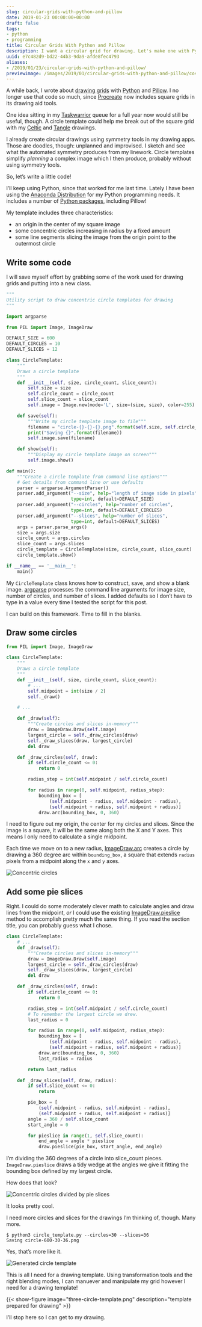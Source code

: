 ```yaml
---
slug: circular-grids-with-python-and-pillow
date: 2019-01-23 00:00:00+00:00
draft: false
tags:
- python
- programming
title: Circular Grids With Python and Pillow
description: I want a circular grid for drawing. Let's make one with Python!
uuid: e7c482d9-bd22-44b3-9da9-afde8fec4793
aliases:
- /2019/01/23/circular-grids-with-python-and-pillow/
previewimage: /images/2019/01/circular-grids-with-python-and-pillow/cover.png
---
```

A while back, I wrote about [drawing
grids](/post/2017/11/drawing-grids-with-python-and-pillow/) with
[Python](https://www.python.org/) and
[Pillow](https://python-pillow.org/). I no longer use that code so much,
since [Procreate](/tags/procreate) now includes square grids in its
drawing aid tools.

One idea sitting in my [Taskwarrior](/tags/taskwarrior) queue for a full
year now would still be useful, though. A circle template could help me
break out of the square grid with my [Celtic](/tags/celtic) and
[Tangle](/tags/zentangle) drawings.

I already create circular drawings using symmetry tools in my drawing
apps. Those are doodles, though: unplanned and improvised. I sketch and
see what the automated symmetry produces from my linework. Circle
templates simplify *planning* a complex image which I then produce,
probably without using symmetry tools.

So, let’s write a little code\!

I’ll keep using Python, since that worked for me last time. Lately I
have been using the [Anaconda
Distribution](https://www.anaconda.com/download/) for my Python
programming needs. It includes a number of [Python
packages](https://docs.anaconda.com/anaconda/packages/py3.7_linux-64/),
including Pillow\!

My template includes three characteristics:

- an origin in the center of my square image
- some concentric circles increasing in radius by a fixed amount
- some line segments slicing the image from the origin point to the
  outermost circle

## Write some code

I will save myself effort by grabbing some of the work used for drawing
grids and putting into a new class.

``` python
"""
Utility script to draw concentric circle templates for drawing
"""

import argparse

from PIL import Image, ImageDraw

DEFAULT_SIZE = 600
DEFAULT_CIRCLES = 10
DEFAULT_SLICES = 12

class CircleTemplate:
    """
    Draws a circle template
    """
    def __init__(self, size, circle_count, slice_count):
        self.size = size
        self.circle_count = circle_count
        self.slice_count = slice_count
        self.image = Image.new(mode='L', size=(size, size), color=255)

    def save(self):
        """Write my circle template image to file"""
        filename = "circle-{}-{}-{}.png".format(self.size, self.circle_count, self.slice_count)
        print("Saving {}".format(filename))
        self.image.save(filename)

    def show(self):
        """Display my circle template image on screen"""
        self.image.show()

def main():
    """Create a circle template from command line options"""
    # Get details from command line or use defaults
    parser = argparse.ArgumentParser()
    parser.add_argument("--size", help="length of image side in pixels",
                        type=int, default=DEFAULT_SIZE)
    parser.add_argument("--circles", help="number of circles",
                        type=int, default=DEFAULT_CIRCLES)
    parser.add_argument("--slices", help="number of slices",
                        type=int, default=DEFAULT_SLICES)
    args = parser.parse_args()
    size = args.size
    circle_count = args.circles
    slice_count = args.slices
    circle_template = CircleTemplate(size, circle_count, slice_count)
    circle_template.show()

if __name__ == '__main__':
    main()
```

My `CircleTemplate` class knows how to construct, save, and show a blank
image. [argparse](https://docs.python.org/3/library/argparse.html)
processes the command line arguments for image size, number of circles,
and number of slices. I added defaults so I don’t have to type in a
value every time I tested the script for this post.

I can build on this framework. Time to fill in the blanks.

## Draw some circles

``` python
from PIL import Image, ImageDraw

class CircleTemplate:
    """
    Draws a circle template
    """
    def __init__(self, size, circle_count, slice_count):
        # ...
        self.midpoint = int(size / 2)
        self._draw()

    # ...

    def _draw(self):
        """Create circles and slices in-memory"""
        draw = ImageDraw.Draw(self.image)
        largest_circle = self._draw_circles(draw)
        self._draw_slices(draw, largest_circle)
        del draw

    def _draw_circles(self, draw):
        if self.circle_count <= 0:
            return 0

        radius_step = int(self.midpoint / self.circle_count)

        for radius in range(0, self.midpoint, radius_step):
            bounding_box = [
                (self.midpoint - radius, self.midpoint - radius),
                (self.midpoint + radius, self.midpoint + radius)]
            draw.arc(bounding_box, 0, 360)
```

I need to figure out my origin, the center for my circles and slices.
Since the image is a square, it will be the same along both the X and Y
axes. This means I only need to calculate a single midpoint.

Each time we move on to a new radius,
[ImageDraw.arc](https://pillow.readthedocs.io/en/stable/reference/ImageDraw.html#PIL.ImageDraw.PIL.ImageDraw.ImageDraw.arc)
creates a circle by drawing a 360 degree arc within `bounding_box`, a
square that extends `radius` pixels from a midpoint along the `x` and
`y` axes.

![Concentric circles](circle-600-10-0.png)

## Add some pie slices

Right. I could do some moderately clever math to calculate angles and
draw lines from the midpoint, *or* I could use the existing
[ImageDraw.pieslice](https://pillow.readthedocs.io/en/stable/reference/ImageDraw.html#PIL.ImageDraw.PIL.ImageDraw.ImageDraw.pieslice)
method to accomplish pretty much the same thing. If you read the section
title, you can probably guess what I chose.

``` python
class CircleTemplate:
    # ...
    def _draw(self):
        """Create circles and slices in-memory"""
        draw = ImageDraw.Draw(self.image)
        largest_circle = self._draw_circles(draw)
        self._draw_slices(draw, largest_circle)
        del draw

    def _draw_circles(self, draw):
        if self.circle_count <= 0:
            return 0

        radius_step = int(self.midpoint / self.circle_count)
        # To remember the largest circle we drew.
        last_radius = 0

        for radius in range(0, self.midpoint, radius_step):
            bounding_box = [
                (self.midpoint - radius, self.midpoint - radius),
                (self.midpoint + radius, self.midpoint + radius)]
            draw.arc(bounding_box, 0, 360)
            last_radius = radius

        return last_radius

    def _draw_slices(self, draw, radius):
        if self.slice_count <= 0:
            return

        pie_box = [
            (self.midpoint - radius, self.midpoint - radius),
            (self.midpoint + radius, self.midpoint + radius)]
        angle = 360 / self.slice_count
        start_angle = 0

        for pieslice in range(1, self.slice_count):
            end_angle = angle * pieslice
            draw.pieslice(pie_box, start_angle, end_angle)
```

I’m dividing the 360 degrees of a circle into slice\_count pieces.
`ImageDraw.pieslice` draws a tidy wedge at the angles we give it fitting
the bounding box defined by my largest circle.

How does that look?

![Concentric circles divided by pie slices](circle-600-10-12.png)

It looks pretty cool.

I need more circles and slices for the drawings I’m thinking of, though.
Many more.

``` console
$ python3 circle_template.py --circles=30 --slices=36
Saving circle-600-30-36.png
```

Yes, that’s more like it.

![Generated circle template](circle-600-30-36.png)

This is all I need for a drawing template. Using transformation tools
and the right blending modes, I can manuever and manipulate my grid
however I need for a drawing template\!

{{< show-figure image="three-circle-template.png" description="template prepared for drawing" >}}

I’ll stop here so I can get to my drawing.